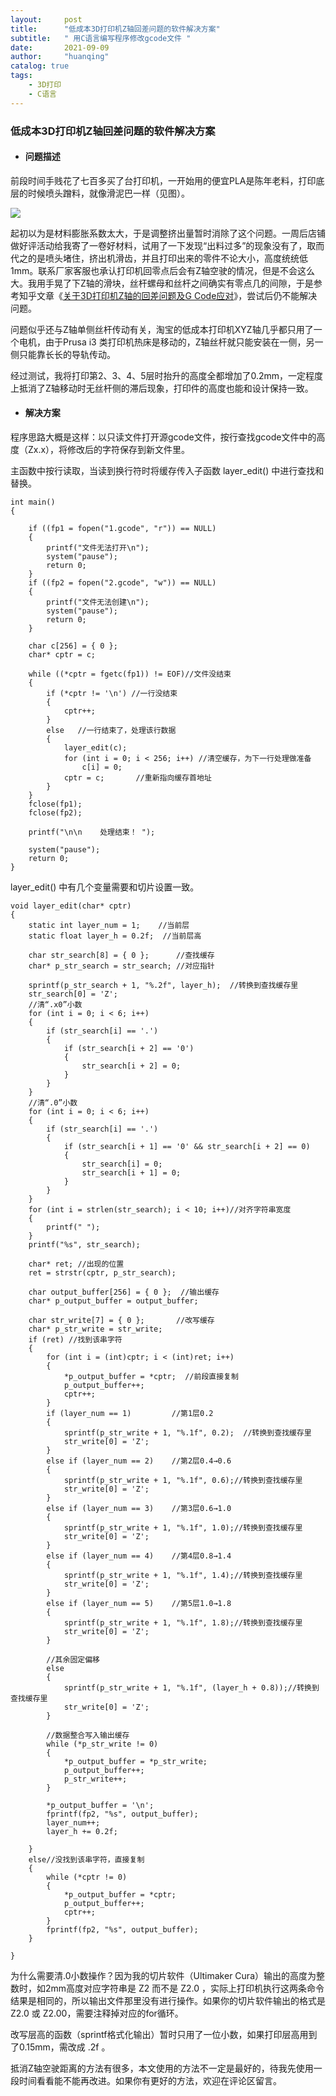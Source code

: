 ```yaml
---
layout:     post
title:      "低成本3D打印机Z轴回差问题的软件解决方案"
subtitle:   " 用C语言编写程序修改gcode文件 "
date:       2021-09-09
author:     "huanqing"
catalog: true
tags:
    - 3D打印
    - C语言
---
```


### 低成本3D打印机Z轴回差问题的软件解决方案

- #### 问题描述

前段时间手贱花了七百多买了台打印机，一开始用的便宜PLA是陈年老料，打印底层的时候喷头蹭料，就像滑泥巴一样（见图）。

<a href="https://link.jscdn.cn/1drv/aHR0cHM6Ly8xZHJ2Lm1zL3UvcyFBbmNzcU1kZGpqZDR1M3Z1bHkxTkt5b0stRHdi.png" target="_blank"><img src="https://link.jscdn.cn/1drv/aHR0cHM6Ly8xZHJ2Lm1zL3UvcyFBbmNzcU1kZGpqZDR1M3Z1bHkxTkt5b0stRHdi.png"/></a>

起初以为是材料膨胀系数太大，于是调整挤出量暂时消除了这个问题。一周后店铺做好评活动给我寄了一卷好材料，试用了一下发现“出料过多”的现象没有了，取而代之的是喷头堵住，挤出机滑齿，并且打印出来的零件不论大小，高度统统低1mm。联系厂家客服也承认打印机回零点后会有Z轴空驶的情况，但是不会这么大。我用手晃了下Z轴的滑块，丝杆螺母和丝杆之间确实有零点几的间隙，于是参考知乎文章《[关于3D打印机Z轴的回差问题及G Code应对](https://zhuanlan.zhihu.com/p/337591131)》，尝试后仍不能解决问题。

问题似乎还与Z轴单侧丝杆传动有关，淘宝的低成本打印机XYZ轴几乎都只用了一个电机，由于Prusa i3 类打印机热床是移动的，Z轴丝杆就只能安装在一侧，另一侧只能靠长长的导轨传动。

经过测试，我将打印第2、3、4、5层时抬升的高度全都增加了0.2mm，一定程度上抵消了Z轴移动时无丝杆侧的滞后现象，打印件的高度也能和设计保持一致。

- #### 解决方案

程序思路大概是这样：以只读文件打开源gcode文件，按行查找gcode文件中的高度（Zx.x），将修改后的字符保存到新文件里。

主函数中按行读取，当读到换行符时将缓存传入子函数 layer_edit() 中进行查找和替换。

```C/C++
int main()
{

    if ((fp1 = fopen("1.gcode", "r")) == NULL)
    {
        printf("文件无法打开\n");
        system("pause");
        return 0;
    }
    if ((fp2 = fopen("2.gcode", "w")) == NULL)
    {
        printf("文件无法创建\n");
        system("pause");
        return 0;
    }

    char c[256] = { 0 };
    char* cptr = c;

    while ((*cptr = fgetc(fp1)) != EOF)//文件没结束
    {
        if (*cptr != '\n') //一行没结束
        {
            cptr++;
        }
        else   //一行结束了，处理该行数据
        {
            layer_edit(c);
            for (int i = 0; i < 256; i++) //清空缓存，为下一行处理做准备
                c[i] = 0;
            cptr = c;       //重新指向缓存首地址
        }
    }
    fclose(fp1);
    fclose(fp2);

    printf("\n\n    处理结束！ ");

    system("pause");
    return 0;
}
```

layer_edit() 中有几个变量需要和切片设置一致。

```C/C++
void layer_edit(char* cptr)
{
    static int layer_num = 1;    //当前层
    static float layer_h = 0.2f;  //当前层高

    char str_search[8] = { 0 };      //查找缓存
    char* p_str_search = str_search; //对应指针

    sprintf(p_str_search + 1, "%.2f", layer_h);  //转换到查找缓存里
    str_search[0] = 'Z';
    //清“.x0”小数
    for (int i = 0; i < 6; i++)
    {
        if (str_search[i] == '.')
        {
            if (str_search[i + 2] == '0')
            {
                str_search[i + 2] = 0;
            }
        }
    }
    //清“.0”小数
    for (int i = 0; i < 6; i++)
    {
        if (str_search[i] == '.')
        {
            if (str_search[i + 1] == '0' && str_search[i + 2] == 0)
            {
                str_search[i] = 0;
                str_search[i + 1] = 0;
            }
        }
    }
    for (int i = strlen(str_search); i < 10; i++)//对齐字符串宽度
    {
        printf(" ");
    }
    printf("%s", str_search);

    char* ret; //出现的位置
    ret = strstr(cptr, p_str_search);

    char output_buffer[256] = { 0 };  //输出缓存
    char* p_output_buffer = output_buffer;

    char str_write[7] = { 0 };       //改写缓存
    char* p_str_write = str_write;
    if (ret) //找到该串字符
    {
        for (int i = (int)cptr; i < (int)ret; i++)
        {
            *p_output_buffer = *cptr;  //前段直接复制
            p_output_buffer++;
            cptr++;
        }
        if (layer_num == 1)         //第1层0.2
        {
            sprintf(p_str_write + 1, "%.1f", 0.2);  //转换到查找缓存里
            str_write[0] = 'Z';
        }
        else if (layer_num == 2)    //第2层0.4→0.6
        {
            sprintf(p_str_write + 1, "%.1f", 0.6);//转换到查找缓存里
            str_write[0] = 'Z';
        }
        else if (layer_num == 3)    //第3层0.6→1.0
        {
            sprintf(p_str_write + 1, "%.1f", 1.0);//转换到查找缓存里
            str_write[0] = 'Z';
        }
        else if (layer_num == 4)    //第4层0.8→1.4
        {
            sprintf(p_str_write + 1, "%.1f", 1.4);//转换到查找缓存里
            str_write[0] = 'Z';
        }
        else if (layer_num == 5)    //第5层1.0→1.8
        {
            sprintf(p_str_write + 1, "%.1f", 1.8);//转换到查找缓存里
            str_write[0] = 'Z';
        }

        //其余固定偏移
        else
        {
            sprintf(p_str_write + 1, "%.1f", (layer_h + 0.8));//转换到查找缓存里
            str_write[0] = 'Z';
        }

        //数据整合写入输出缓存
        while (*p_str_write != 0)
        {
            *p_output_buffer = *p_str_write;
            p_output_buffer++;
            p_str_write++;
        }

        *p_output_buffer = '\n';
        fprintf(fp2, "%s", output_buffer);
        layer_num++;
        layer_h += 0.2f;

    }
    else//没找到该串字符，直接复制
    {
        while (*cptr != 0)
        {
            *p_output_buffer = *cptr;
            p_output_buffer++;
            cptr++;
        }
        fprintf(fp2, "%s", output_buffer);
    }

}
```

为什么需要清.0小数操作？因为我的切片软件（Ultimaker Cura）输出的高度为整数时，如2mm高度对应字符串是 Z2 而不是 Z2.0 ，实际上打印机执行这两条命令结果是相同的，所以输出文件那里没有进行操作。如果你的切片软件输出的格式是 Z2.0 或 Z2.00，需要注释掉对应的for循环。

改写层高的函数（sprintf格式化输出）暂时只用了一位小数，如果打印层高用到了0.15mm，需改成 .2f 。

抵消Z轴空驶距离的方法有很多，本文使用的方法不一定是最好的，待我先使用一段时间看看能不能再改进。如果你有更好的方法，欢迎在评论区留言。
